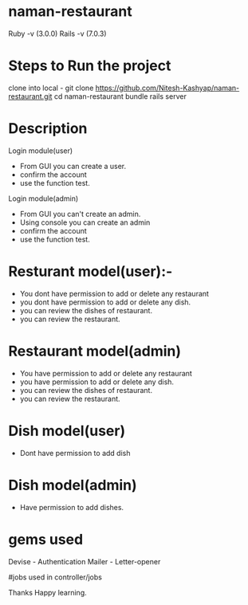 # naman-restaurant

Ruby -v (3.0.0)
Rails -v (7.0.3)

# Steps to Run the project
clone into local -  git clone https://github.com/Nitesh-Kashyap/naman-restaurant.git
cd naman-restaurant
bundle
rails server

# Description
Login module(user)
* From GUI you can create a user.
* confirm the account
* use the function test.
 
Login module(admin)
* From GUI you can't create an admin.
* Using console you can create an admin
* confirm the account
* use the function test.

# Resturant model(user):-
* You dont have permission to add or delete any restaurant
* you dont have permission to add or delete any dish.
* you can review the dishes of restaurant.
* you can review the restaurant.

# Restaurant model(admin)
* You have permission to add or delete any restaurant
* you have permission to add or delete any dish.
* you can review the dishes of restaurant.
* you can review the restaurant.

# Dish model(user)
* Dont have permission to add dish

# Dish model(admin)
* Have permission to add dishes.

# gems used
Devise - Authentication
Mailer - Letter-opener

#jobs used in controller/jobs

Thanks Happy learning.
